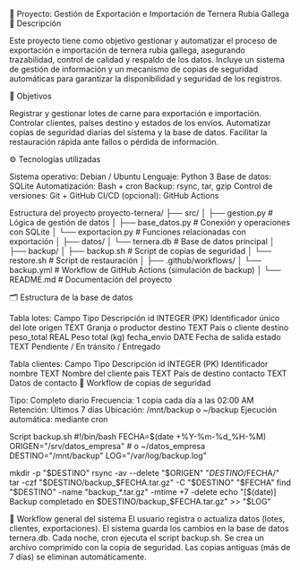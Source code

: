 🐄 Proyecto: Gestión de Exportación e Importación de Ternera Rubia Gallega
📖 Descripción

Este proyecto tiene como objetivo gestionar y automatizar el proceso de exportación e importación de ternera rubia gallega, asegurando trazabilidad, control de calidad y respaldo de los datos.
Incluye un sistema de gestión de información y un mecanismo de copias de seguridad automáticas para garantizar la disponibilidad y seguridad de los registros.

🎯 Objetivos

Registrar y gestionar lotes de carne para exportación e importación.
Controlar clientes, países destino y estados de los envíos.
Automatizar copias de seguridad diarias del sistema y la base de datos.
Facilitar la restauración rápida ante fallos o pérdida de información.

⚙️ Tecnologías utilizadas

Sistema operativo: Debian / Ubuntu
Lenguaje: Python 3
Base de datos: SQLite
Automatización: Bash + cron
Backup: rsync, tar, gzip
Control de versiones: Git + GitHub
CI/CD (opcional): GitHub Actions

Estructura del proyecto
proyecto-ternera/
├── src/
│   ├── gestion.py          # Lógica de gestión de datos
│   ├── base_datos.py       # Conexión y operaciones con SQLite
│   └── exportacion.py      # Funciones relacionadas con exportación
│
├── datos/
│   └── ternera.db          # Base de datos principal
│
├── backup/
│   ├── backup.sh           # Script de copias de seguridad
│   └── restore.sh          # Script de restauración
│
├── .github/workflows/
│   └── backup.yml          # Workflow de GitHub Actions (simulación de backup)
│
└── README.md               # Documentación del proyecto

🗂️ Estructura de la base de datos

Tabla lotes:
Campo	Tipo	Descripción
id	INTEGER (PK)	Identificador único del lote
origen	TEXT	Granja o productor
destino	TEXT	País o cliente destino
peso_total	REAL	Peso total (kg)
fecha_envio	DATE	Fecha de salida
estado	TEXT	Pendiente / En tránsito / Entregado

Tabla clientes:
Campo	Tipo	Descripción
id	INTEGER (PK)	Identificador
nombre	TEXT	Nombre del cliente
pais	TEXT	País de destino
contacto	TEXT	Datos de contacto
🔁 Workflow de copias de seguridad

Tipo: Completo diario
Frecuencia: 1 copia cada día a las 02:00 AM
Retención: Últimos 7 días
Ubicación: /mnt/backup o ~/backup
Ejecución automática: mediante cron

Script backup.sh
#!/bin/bash
FECHA=$(date +%Y-%m-%d_%H-%M)
ORIGEN="/srv/datos_empresa"  # o ~/datos_empresa
DESTINO="/mnt/backup"
LOG="/var/log/backup.log"

mkdir -p "$DESTINO"
rsync -av --delete "$ORIGEN" "$DESTINO/$FECHA/"
tar -czf "$DESTINO/backup_$FECHA.tar.gz" -C "$DESTINO" "$FECHA"
find "$DESTINO" -name "backup_*.tar.gz" -mtime +7 -delete
echo "[$(date)] Backup completado en $DESTINO/backup_$FECHA.tar.gz" >> "$LOG"

🧠 Workflow general del sistema
El usuario registra o actualiza datos (lotes, clientes, exportaciones).
El sistema guarda los cambios en la base de datos ternera.db.
Cada noche, cron ejecuta el script backup.sh.
Se crea un archivo comprimido con la copia de seguridad.
Las copias antiguas (más de 7 días) se eliminan automáticamente.
